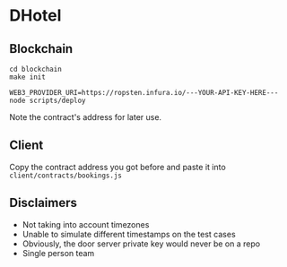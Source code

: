 # DHotel

## Blockchain

```
cd blockchain
make init
```

```
WEB3_PROVIDER_URI=https://ropsten.infura.io/---YOUR-API-KEY-HERE--- node scripts/deploy
```

Note the contract's address for later use.

## Client
Copy the contract address you got before and paste it into `client/contracts/bookings.js`

## Disclaimers
* Not taking into account timezones
* Unable to simulate different timestamps on the test cases
* Obviously, the door server private key would never be on a repo
* Single person team
